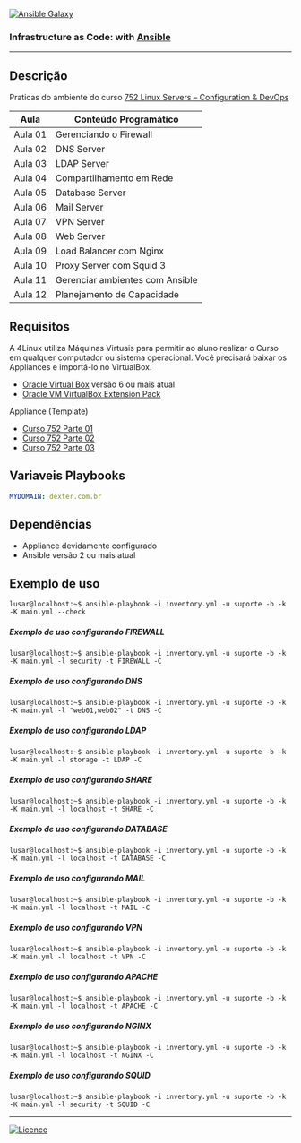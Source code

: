 [![Ansible Galaxy](https://img.shields.io/badge/Ansible%20Galaxy-wluisaraujo-blue.svg)](https://galaxy.ansible.com/wluisaraujo)

### Infrastructure as Code: with [Ansible](https://www.ansible.com)
------------

Descrição
------------

Praticas do ambiente do curso [752 Linux Servers – Configuration & DevOps](https://www.4linux.com.br/curso/linux-servers-configuration-devops)

Aula | Conteúdo Programático
--- | --- 
Aula 01 | Gerenciando o Firewall
Aula 02 | DNS Server
Aula 03 | LDAP Server
Aula 04 | Compartilhamento em Rede
Aula 05 | Database Server  
Aula 06 | Mail Server
Aula 07 | VPN Server 
Aula 08 | Web Server
Aula 09 | Load Balancer com Nginx 
Aula 10 | Proxy Server com Squid 3
Aula 11 | Gerenciar ambientes com Ansible 
Aula 12 | Planejamento de Capacidade


Requisitos
------------

A 4Linux utiliza Máquinas Virtuais para permitir ao aluno realizar o Curso em qualquer computador ou sistema operacional. Você precisará baixar os Appliances e importá-lo no VirtualBox.

* [Oracle Virtual Box](https://www.virtualbox.org/wiki/Downloads) versão 6 ou mais atual
* [Oracle VM VirtualBox Extension Pack](https://www.virtualbox.org/wiki/Downloads)
 
Appliance (Template)

* [Curso 752 Parte 01](https://storage.googleapis.com/4752-repositorio/Curso-4752-P1.ova)
* [Curso 752 Parte 02](https://storage.googleapis.com/4752-repositorio/Curso-4752-P2.ova)
* [Curso 752 Parte 03](https://storage.googleapis.com/4752-repositorio/Curso-4752-P3.ova)

Variaveis Playbooks
--------------

```yaml
MYDOMAIN: dexter.com.br
```

Dependências
------------

* Appliance devidamente configurado
* Ansible versão 2 ou mais atual

Exemplo de uso
----------------

```console
lusar@localhost:~$ ansible-playbook -i inventory.yml -u suporte -b -k -K main.yml --check
```

##### Exemplo de uso configurando FIREWALL
```console
lusar@localhost:~$ ansible-playbook -i inventory.yml -u suporte -b -k -K main.yml -l security -t FIREWALL -C
```

##### Exemplo de uso configurando DNS
```console
lusar@localhost:~$ ansible-playbook -i inventory.yml -u suporte -b -k -K main.yml -l "web01,web02" -t DNS -C
```

##### Exemplo de uso configurando LDAP
```console
lusar@localhost:~$ ansible-playbook -i inventory.yml -u suporte -b -k -K main.yml -l storage -t LDAP -C
```

##### Exemplo de uso configurando SHARE
```console
lusar@localhost:~$ ansible-playbook -i inventory.yml -u suporte -b -k -K main.yml -l localhost -t SHARE -C
```

##### Exemplo de uso configurando DATABASE
```console
lusar@localhost:~$ ansible-playbook -i inventory.yml -u suporte -b -k -K main.yml -l localhost -t DATABASE -C
```

##### Exemplo de uso configurando MAIL
```console
lusar@localhost:~$ ansible-playbook -i inventory.yml -u suporte -b -k -K main.yml -l localhost -t MAIL -C
```

##### Exemplo de uso configurando VPN
```console
lusar@localhost:~$ ansible-playbook -i inventory.yml -u suporte -b -k -K main.yml -l localhost -t VPN -C
```

##### Exemplo de uso configurando APACHE
```console
lusar@localhost:~$ ansible-playbook -i inventory.yml -u suporte -b -k -K main.yml -l localhost -t APACHE -C
```

##### Exemplo de uso configurando NGINX
```console
lusar@localhost:~$ ansible-playbook -i inventory.yml -u suporte -b -k -K main.yml -l localhost -t NGINX -C
```

##### Exemplo de uso configurando SQUID
```console
lusar@localhost:~$ ansible-playbook -i inventory.yml -u suporte -b -k -K main.yml -l security -t SQUID -C
```

----------------
[![Licence](https://img.shields.io/badge/License-GPL%20v3-red.svg)](https://www.gnu.org/licenses/gpl-3.0.pt-br.html)